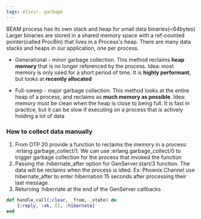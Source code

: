 ```yaml
---
tags: elixir, garbage
---
```


BEAM process has its own stack and heap for small data binaries(<64bytes) Larger
binaries are stored in a shared memory space with a ref-counted pointer(called
ProcBin) that lives in a Process's heap. There are many data stacks and heaps in
our application, one per process.

- Generational - minor garbage collection. This method reclaims **heap memory**
  that is no longer referenced by the process. Idea: most memory is only used
  for a short period of time. It is **highly performant**, but looks at
  **recently allocated**

- Full-sweep - major garbage collection. This method looks at the entire heap of
  a process, and reclaims as **much memory as possible**. Idea: memory must be
  clean when the heap is close to being full. It is fast in practice, but it can
  be slow if executing on a process that is actively holding a lot of data

### How to collect data manually

1. From OTP 20 provide a function to reclaims the memory in a process:
   :erlang.garbage_collect/1. We can use :erlang.garbage_collect/0 to trigger
   garbage collection for the process that invoked the function
2. Passing the :hibernate_after option for GenServer.start/3 function. The data
   will be reclaims when the process is idled. Ex: Phoenix Channel use
   hibernate_after to enter hibernation 15 seconds after processing their last
   message.
3. Returning :hibernate at the end of the GenServer callbacks

```elixir
def handle_call(:clear, _from, _state) do
    {:reply, :ok, [], :hibernate}
end
```
